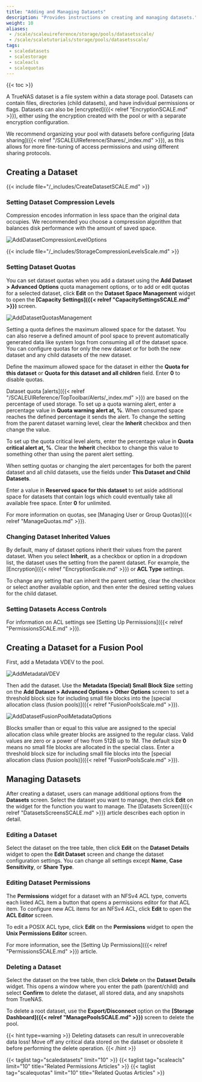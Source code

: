 ```yaml
---
title: "Adding and Managing Datasets"
description: "Provides instructions on creating and managing datasets."
weight: 10
aliases:
 - /scale/scaleuireference/storage/pools/datasetsscale/
 - /scale/scaletutorials/storage/pools/datasetsscale/
tags:
 - scaledatasets
 - scalestorage
 - scaleacls
 - scalequotas
---
```


{{< toc >}}

A TrueNAS dataset is a file system within a data storage pool.
Datasets can contain files, directories (child datasets), and have individual permissions or flags.
Datasets can also be [encrypted]({{< relref "EncryptionSCALE.md" >}}), either using the encryption created with the pool or with a separate encryption configuration.

We recommend organizing your pool with datasets before configuring [data sharing]({{< relref "/SCALEUIReference/Shares/_index.md" >}}), as this allows for more fine-tuning of access permissions and using different sharing protocols.

## Creating a Dataset

{{< include file="/_includes/CreateDatasetSCALE.md" >}}

### Setting Dataset Compression Levels

Compression encodes information in less space than the original data occupies. 
We recommended you choose a compression algorithm that balances disk performance with the amount of saved space.

![AddDatasetCompressionLevelOptions](/images/SCALE/22.12/AddDatasetCompressionLevelOptions.png "Add Dataset Compression Level Options")

{{< include file="/_includes/StorageCompressionLevelsScale.md" >}}

### Setting Dataset Quotas

You can set dataset quotas when you add a dataset using the **Add Dataset > Advanced Options** quota management options, or to add or edit quotas for a selected dataset, click **Edit** on the **Dataset Space Management** widget to open the **[Capacity Settings]({{< relref "CapacitySettingsSCALE.md" >}})** screen. 

![AddDatasetQuotasManagement](/images/SCALE/22.12/AddDatasetQuotasManagement.png "Add Dataset Advanced Quota Options") 

Setting a quota defines the maximum allowed space for the dataset.
You can also reserve a defined amount of pool space to prevent automatically generated data like system logs from consuming all of the dataset space.
You can configure quotas for only the new dataset or for both the new dataset and any child datasets of the new dataset.

Define the maximum allowed space for the dataset in either the **Quota for this dataset** or **Quota for this dataset and all children** field. 
Enter **0** to disable quotas. 

Dataset quota [alerts]({{< relref "/SCALEUIReference/TopToolbar/Alerts/_index.md" >}}) are based on the percentage of used storage.
To set up a quota warning alert, enter a percentage value in **Quota warning alert at, %**.
When consumed space reaches the defined percentage it sends the alert.
To change the setting from the parent dataset warning level, clear the **Inherit** checkbox and then change the value.

To set up the quota critical level alerts, enter the percentage value in **Quota critical alert at, %**.
Clear the **Inherit** checkbox to change this value to something other than using the parent alert setting.

When setting quotas or changing the alert percentages for both the parent dataset and all child datasets, use the fields under **This Dataset and Child Datasets**.

Enter a value in **Reserved space for this dataset** to set aside additional space for datasets that contain logs which could eventually take all available free space.
Enter **0** for unlimited.

For more information on quotas, see [Managing User or Group Quotas]({{< relref "ManageQuotas.md" >}}).

### Changing Dataset Inherited Values

By default, many of dataset options inherit their values from the parent dataset.
When you select **Inherit**, as a checkbox or option in a dropdown list, the dataset uses the setting from the parent dataset.
For example, the [Encryption]({{< relref "EncryptionScale.md" >}}) or **ACL Type** settings.

To change any setting that can inherit the parent setting, clear the checkbox or select another available option, and then enter the desired setting values for the child dataset.

### Setting Datasets Access Controls

For information on ACL settings see [Setting Up Permissions]({{< relref "PermissionsSCALE.md" >}}).

## Creating a Dataset for a Fusion Pool

First, add a Metadata VDEV to the pool.

![AddMetadataVDEV](/images/SCALE/22.12/AddMetadataVDEV.png "Add Metadata VDEV")

Then add the dataset. Use the **Metadata (Special) Small Block Size** setting on the **Add Dataset > Advanced Options > Other Options** screen to set a threshold block size for including small file blocks into the [special allocation class (fusion pools)]({{< relref "FusionPoolsScale.md" >}}).

![AddDatasetFusionPoolMetadataOptions](/images/SCALE/22.12/AddDatasetFusionPoolMetadataOptions.png "Add Dataset for Fusion Pool")

Blocks smaller than or equal to this value are assigned to the special allocation class while greater blocks are assigned to the regular class.
Valid values are zero or a power of two from 512B up to 1M.
The default size **0** means no small file blocks are allocated in the special class.
Enter a threshold block size for including small file blocks into the [special allocation class (fusion pools)]({{< relref "FusionPoolsScale.md" >}}).

## Managing Datasets

After creating a dataset, users can manage additional options from the **Datasets** screen.
Select the dataset you want to manage, then click **Edit** on the widget for the function you want to manage. 
The [Datasets Screen]({{< relref "DatasetsScreensSCALE.md" >}}) article describes each option in detail.

### Editing a Dataset
Select the dataset on the tree table, then click **Edit** on the **Dataset Details** widget to open the **Edit Dataset** screen and change the dataset configuration settings. You can change all settings except **Name**, **Case Sensitivity**, or **Share Type**.

### Editing Dataset Permissions

The **Permissions** widget for a dataset with an NFSv4 ACL type, converts each listed ACL item a button that opens a permissions editor for that ACL item. 
To configure new ACL items for an NFSv4 ACL, click **Edit** to open the **ACL Editor** screen.

To edit a POSIX ACL type, click **Edit** on the **Permissions** widget to open the **Unix Permissions Editor** screen.

For more information, see the [Setting Up Permissions]({{< relref "PermissionsSCALE.md" >}}) article.

### Deleting a Dataset
Select the dataset on the tree table, then click **Delete** on the **Dataset Details** widget. This opens a window where you enter the path (parent/child) and select **Confirm** to delete the dataset, all stored data, and any snapshots from TrueNAS. 

To delete a root dataset, use the **Export/Disconnect** option on the **[Storage Dashboard]({{< relref "ManagePoolsSCALE.md" >}})** screen to delete the pool.

{{< hint type=warning >}}
Deleting datasets can result in unrecoverable data loss!
Move off any critical data stored on the dataset or obsolete it before performing the delete operation.
{{< /hint >}}

{{< taglist tag="scaledatasets" limit="10" >}}
{{< taglist tag="scaleacls" limit="10" title="Related Permissions Articles" >}}
{{< taglist tag="scalequotas" limit="10" title="Related Quotas Articles" >}}
